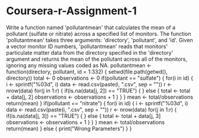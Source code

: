 # Coursera-r-Assignment-1
Write a function named 'pollutantmean' that calculates the mean of a pollutant (sulfate or nitrate) across a specified list of monitors. The function 'pollutantmean' takes three arguments: 'directory', 'pollutant', and 'id'. Given a vector monitor ID numbers, 'pollutantmean' reads that monitors' particulate matter data from the directory specified in the 'directory' argument and returns the mean of the pollutant across all of the monitors, ignoring any missing values coded as NA.
pollutantmean <- function(directory, pollutant, id = 1:332) {
	setwd(file.path(getwd(), directory))
	total <- 0
	observations <- 0
	if(pollutant == "sulfate") {
		for(i in id) {
			i <- sprintf("%03d", i)
			data <- read.csv(paste(i, ".csv", sep = ""))
			r <- nrow(data)
				for(j in 1:r) {
					if(is.na(data[j, 2]) == "TRUE") {
					}
					else {
						total <- total + data[j, 2]
						observations <- observations + 1
					}
				}
		}
	mean <- total/observations
	return(mean)
	}
	if(pollutant == "nitrate") {
		for(i in id) {
			i <- sprintf("%03d", i)
			data <- read.csv(paste(i, ".csv", sep = ""))
			r <- nrow(data)
				for(j in 1:r) {
					if(is.na(data[j, 3]) == "TRUE") {
					}
					else {
						total <- total + data[j, 3]
						observations <- observations + 1
					}
				}
		}
	mean <- total/observations
	return(mean)
	}
	else {
		print("Wrong Parameters")
	}
}
			
